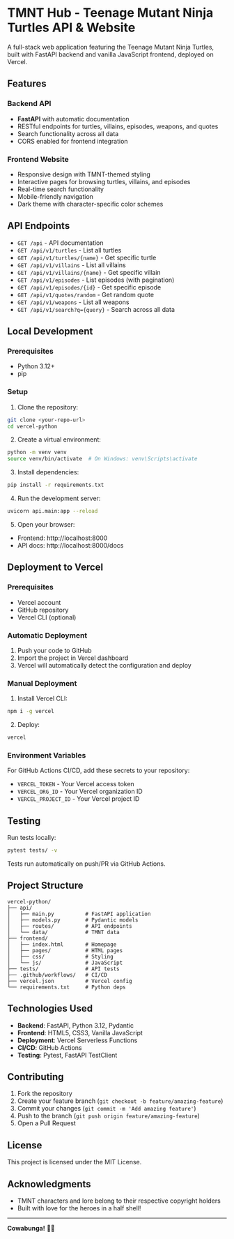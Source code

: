 # TMNT Hub - Teenage Mutant Ninja Turtles API & Website

A full-stack web application featuring the Teenage Mutant Ninja Turtles, built with FastAPI backend and vanilla JavaScript frontend, deployed on Vercel.

## Features

### Backend API
- **FastAPI** with automatic documentation
- RESTful endpoints for turtles, villains, episodes, weapons, and quotes
- Search functionality across all data
- CORS enabled for frontend integration

### Frontend Website
- Responsive design with TMNT-themed styling
- Interactive pages for browsing turtles, villains, and episodes
- Real-time search functionality
- Mobile-friendly navigation
- Dark theme with character-specific color schemes

## API Endpoints

- `GET /api` - API documentation
- `GET /api/v1/turtles` - List all turtles
- `GET /api/v1/turtles/{name}` - Get specific turtle
- `GET /api/v1/villains` - List all villains
- `GET /api/v1/villains/{name}` - Get specific villain
- `GET /api/v1/episodes` - List episodes (with pagination)
- `GET /api/v1/episodes/{id}` - Get specific episode
- `GET /api/v1/quotes/random` - Get random quote
- `GET /api/v1/weapons` - List all weapons
- `GET /api/v1/search?q={query}` - Search across all data

## Local Development

### Prerequisites
- Python 3.12+
- pip

### Setup

1. Clone the repository:
```bash
git clone <your-repo-url>
cd vercel-python
```

2. Create a virtual environment:
```bash
python -m venv venv
source venv/bin/activate  # On Windows: venv\Scripts\activate
```

3. Install dependencies:
```bash
pip install -r requirements.txt
```

4. Run the development server:
```bash
uvicorn api.main:app --reload
```

5. Open your browser:
- Frontend: http://localhost:8000
- API docs: http://localhost:8000/docs

## Deployment to Vercel

### Prerequisites
- Vercel account
- GitHub repository
- Vercel CLI (optional)

### Automatic Deployment

1. Push your code to GitHub
2. Import the project in Vercel dashboard
3. Vercel will automatically detect the configuration and deploy

### Manual Deployment

1. Install Vercel CLI:
```bash
npm i -g vercel
```

2. Deploy:
```bash
vercel
```

### Environment Variables

For GitHub Actions CI/CD, add these secrets to your repository:
- `VERCEL_TOKEN` - Your Vercel access token
- `VERCEL_ORG_ID` - Your Vercel organization ID
- `VERCEL_PROJECT_ID` - Your Vercel project ID

## Testing

Run tests locally:
```bash
pytest tests/ -v
```

Tests run automatically on push/PR via GitHub Actions.

## Project Structure

```
vercel-python/
├── api/
│   ├── main.py          # FastAPI application
│   ├── models.py        # Pydantic models
│   ├── routes/          # API endpoints
│   └── data/            # TMNT data
├── frontend/
│   ├── index.html       # Homepage
│   ├── pages/           # HTML pages
│   ├── css/             # Styling
│   └── js/              # JavaScript
├── tests/               # API tests
├── .github/workflows/   # CI/CD
├── vercel.json          # Vercel config
└── requirements.txt     # Python deps
```

## Technologies Used

- **Backend**: FastAPI, Python 3.12, Pydantic
- **Frontend**: HTML5, CSS3, Vanilla JavaScript
- **Deployment**: Vercel Serverless Functions
- **CI/CD**: GitHub Actions
- **Testing**: Pytest, FastAPI TestClient

## Contributing

1. Fork the repository
2. Create your feature branch (`git checkout -b feature/amazing-feature`)
3. Commit your changes (`git commit -m 'Add amazing feature'`)
4. Push to the branch (`git push origin feature/amazing-feature`)
5. Open a Pull Request

## License

This project is licensed under the MIT License.

## Acknowledgments

- TMNT characters and lore belong to their respective copyright holders
- Built with love for the heroes in a half shell!

---

**Cowabunga!** 🐢🍕